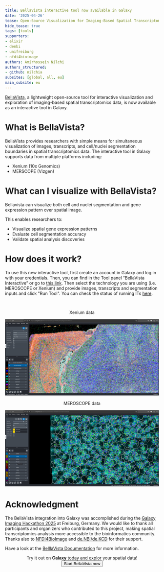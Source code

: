 ```yaml
---
title: BellaVista interactive tool now available in Galaxy
date: '2025-04-26'
tease: Open-Source Visualization for Imaging-Based Spatial Transcriptomics
hide_tease: true
tags: [tools]
supporters:
- elixir
- denbi
- unifreiburg
- nfdi4bioimage
authors: Amirhossein Nilchi
authors_structured:
- github: nilchia
subsites: [global, all, eu]
main_subsite: eu
---
```


[BellaVista](https://github.com/pkosurilab/BellaVista), a lightweight open-source tool for interactive visualization and exploration of imaging-based spatial transcriptomics data,
is now available as an interactive tool in Galaxy.

# What is BellaVista?

BellaVista provides researchers with simple means for simultaneous visualization of images, transcripts, and cell/nuclei segmentation boundaries in spatial transcriptomics data.
The interactive tool in Galaxy supports data from multiple platforms including:

* Xenium (10x Genomics)
* MERSCOPE (Vizgen)

# What can I visualize with BellaVista?

Bellavista can visualize both cell and nuclei segmentation and gene expression pattern over spatial image.

This enables researchers to:

* Visualize spatial gene expression patterns
* Evaluate cell segmentation accuracy
* Validate spatial analysis discoveries

# How does it work?

To use this new interactive tool, first create an account in Galaxy and log in with your credentials. Then, you can find in the Tool panel “BellaVista Interactive”
or go to [this link](https://usegalaxy.eu/?tool_id=interactive_tool_bellavista&version=latest). Then select the technology you are using (i.e. MEROSCOPE or Xenium) and
provide images, transcripts and segmentation inputs and click "Run Tool". You can check the status of running ITs [here](https://usegalaxy.eu/interactivetool_entry_points/list).

<div align="center">

<br/>

Xenium data

<img src="static/Xenium.png" alt="Xenium plot" width="800"/>

<br/>

MEROSCOPE data

<img src="static/MEROSCOPE.png" alt="MEROSCOPE plot" width="800"/>

<br/>
</div>

# Acknowledgment

The BellaVista integration into Galaxy was accomplished during the [Galaxy Imaging Hackathon 2025](https://galaxyproject.org/events/2025-04-22-galaxy-imaging-hackathon/) at Freiburg, Germany.
We would like to thank all participants and organizers who contributed to this project, making spatial transcriptomics analysis more accessible to the bioinformatics community.
Thanks also to [NFDI4BioImage](https://nfdi4bioimage.de) and [de.NBI/de.KCD](https://datenkompetenz.cloud/) for their support.

Have a look at the [BelllaVista Documentation](https://bellavista.readthedocs.io/en/latest/) for more information.

<div align="center">
Try it out on <strong>Galaxy</strong> today and explor your spatial data!
</div>

<div align="center">
    <a href="https://usegalaxy.eu/?tool_id=interactive_tool_bellavista&version=latest">
      <button type="button" class="btn btn-primary btn-lg">Start BellaVista now</button>
    </a>
</div>
